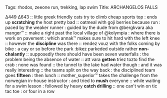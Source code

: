 Tags: rhodos, zeeone run, trekking, lap swim
Title: ARCHANGELOS FALLS
  
Δ449 Δ643 :: little greek friendly cats try to climb cheap sports top : ends up **scratching** the host pretty bad :: oatmeal with goji berries because run : paced by the weaker runner : guided by the dude from @bergkvara aka manger™ :: make a right past the local village of @kolympia : where there is work on pavement : which annak™ makes sure to hit hard with the left knee :: however the **discipline** was there :: rendez vouz with the folks coming by bike : a cay or so before the park :bikez parkeded outside rather **non-chalantly** :: supposedly there should have been seven waterfalls : the problem being the absence of water :: att vara **getten** triez tozto find the crab : none was found :: the tunnel to the lake had water though : and it was really interesting :: the teams split on the way back : the disciplined team goes **fifteen** : then lunch :: mother_superior™ takes the challenge from the norwegian in-house instructor : and tried to **mush** everyone :: while waiting for a swim lesson : followed by heavy **catch drilling** :: one can't win on tic tac toe : or four in a row  
<!--stackedit_daeyJoaXN0b3J5IjpbODcxMzU5OTMxLC00Mz MwMz g1MjddfQddfQ==
-->